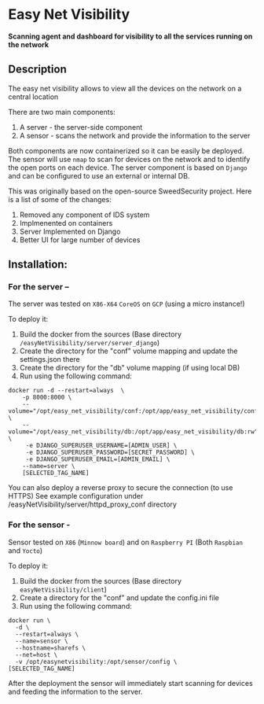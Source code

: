 # Easy Net Visibility
**Scanning agent and dashboard for visibility to all the services running on the network**

## Description

The easy net visibility allows to view all the devices on the network on a central location

There are two main components:
1. A server - the server-side component
2. A sensor - scans the network and provide the information to the server

Both components are now containerized so it can be easily be deployed.
The sensor will use `nmap` to scan for devices on the network and to identify the open ports on each device.
The server component is based on `Django` and can be configured to use an external or internal DB.

This was originally based on the open-source SweedSecurity project. Here is a list of some of the changes:
1. Removed any component of IDS system
2. Implmenented on containers
3. Server Implemented on Django
4. Better UI for large number of devices

## Installation:

### For the server –
The server was tested on `X86-X64` `CoreOS` on `GCP` (using a micro instance!)

To deploy it:
1.	Build the docker from the sources (Base directory `/easyNetVisibility/server/server_django`)
2.	Create the directory for the "conf" volume mapping and update the settings.json there
3.	Create the directory for the "db" volume mapping (if using local DB)
4.	Run using the following command:

```
docker run -d --restart=always  \
    -p 8000:8000 \
    --volume="/opt/easy_net_visibility/conf:/opt/app/easy_net_visibility/conf:ro" \
    --volume="/opt/easy_net_visibility/db:/opt/app/easy_net_visibility/db:rw" \
     -e DJANGO_SUPERUSER_USERNAME=[ADMIN_USER] \
     -e DJANGO_SUPERUSER_PASSWORD=[SECRET_PASSWORD] \
     -e DJANGO_SUPERUSER_EMAIL=[ADMIN_EMAIL] \
    --name=server \
    [SELECTED_TAG_NAME]
   ``` 
    
You can also deploy a reverse proxy to secure the connection (to use HTTPS)
See example configuration under /easyNetVisibility/server/httpd_proxy_conf directory

### For the sensor -
Sensor tested on `X86` (`Minnow board`) and on `Raspberry PI` (Both `Raspbian` and `Yocto`) 

To deploy it:
1.	Build the docker from the sources (Base directory `easyNetVisibility/client`)
2.	Create a directory for the "conf" and update the config.ini file
3.	Run using the following command:

```
docker run \
  -d \
  --restart=always \
  --name=sensor \
  --hostname=sharefs \
  --net=host \
  -v /opt/easynetvisibility:/opt/sensor/config \
[SELECTED_TAG_NAME]
```


After the deployment the sensor will immediately start scanning for devices and feeding the information to the server.
